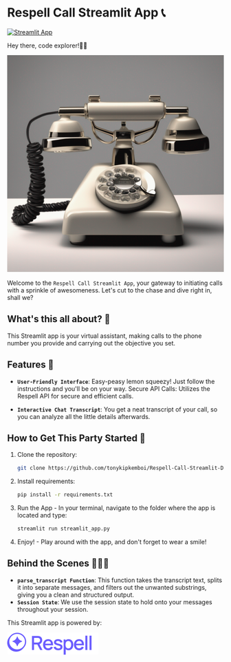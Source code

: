 # Respell Call Streamlit App 📞

[![Streamlit App](https://static.streamlit.io/badges/streamlit_badge_black_white.svg)](https://respellcall.streamlit.app/)

Hey there, code explorer!👋🏾

![Conversation Catalyst](assets/phone.png)

Welcome to the `Respell Call Streamlit App`, your gateway to initiating calls with a sprinkle of awesomeness. Let's cut to the chase and dive right in, shall we?

## What's this all about? 🤔

This Streamlit app is your virtual assistant, making calls to the phone number you provide and carrying out the objective you set.

## Features 🫠

- **`User-Friendly Interface`**: Easy-peasy lemon squeezy! Just follow the instructions and you'll be on your way.
  Secure API Calls: Utilizes the Respell API for secure and efficient calls.

- **`Interactive Chat Transcript`**: You get a neat transcript of your call, so you can analyze all the little details afterwards.

## How to Get This Party Started 🎉

1. Clone the repository:

   ```bash
   git clone https://github.com/tonykipkemboi/Respell-Call-Streamlit-Demo.git
   ```

2. Install requirements:

   ```bash
   pip install -r requirements.txt
   ```

3. Run the App - In your terminal, navigate to the folder where the app is located and type:

   ```bash
   streamlit run streamlit_app.py
   ```

4. Enjoy! - Play around with the app, and don't forget to wear a smile!

## Behind the Scenes 🧙🏽‍♂️

- **`parse_transcript Function`**: This function takes the transcript text, splits it into separate messages, and filters out the unwanted substrings, giving you a clean and structured output.
- **`Session State`**: We use the session state to hold onto your messages throughout your session.

This Streamlit app is powered by:

[![Conversation Catalyst](assets/respell_logo.svg)](https://www.respell.ai/)
